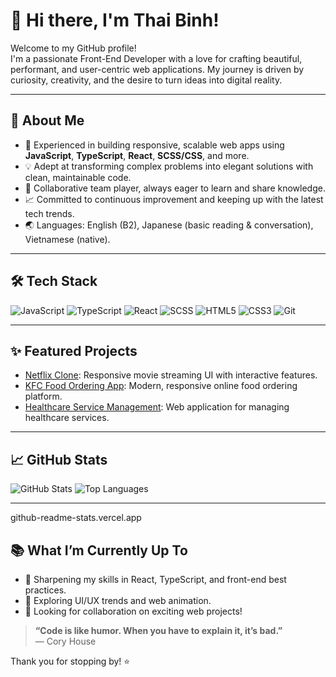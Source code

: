 # 👋 Hi there, I'm Thai Binh!

Welcome to my GitHub profile!  
I'm a passionate Front-End Developer with a love for crafting beautiful, performant, and user-centric web applications. My journey is driven by curiosity, creativity, and the desire to turn ideas into digital reality.

---

## 🚀 About Me

- 🌟 Experienced in building responsive, scalable web apps using **JavaScript**, **TypeScript**, **React**, **SCSS/CSS**, and more.
- 💡 Adept at transforming complex problems into elegant solutions with clean, maintainable code.
- 🤝 Collaborative team player, always eager to learn and share knowledge.
- 📈 Committed to continuous improvement and keeping up with the latest tech trends.
- 🌏 Languages: English (B2), Japanese (basic reading & conversation), Vietnamese (native).

---

## 🛠️ Tech Stack

![JavaScript](https://img.shields.io/badge/-JavaScript-f7df1e?style=flat-square&logo=javascript&logoColor=black)
![TypeScript](https://img.shields.io/badge/-TypeScript-3178c6?style=flat-square&logo=typescript&logoColor=white)
![React](https://img.shields.io/badge/-React-61dafb?style=flat-square&logo=react&logoColor=black)
![SCSS](https://img.shields.io/badge/-SCSS-cf649a?style=flat-square&logo=sass&logoColor=white)
![HTML5](https://img.shields.io/badge/-HTML5-e34c26?style=flat-square&logo=html5&logoColor=white)
![CSS3](https://img.shields.io/badge/-CSS3-1572b6?style=flat-square&logo=css3&logoColor=white)
![Git](https://img.shields.io/badge/-Git-f05032?style=flat-square&logo=git&logoColor=white)

---

## ✨ Featured Projects

- [Netflix Clone](https://github.com/LeThiYenVi/netflix-clone): Responsive movie streaming UI with interactive features.
- [KFC Food Ordering App](https://github.com/LeThiYenVi/KFC-Clone-Responsive-Food-Ordering): Modern, responsive online food ordering platform.
- [Healthcare Service Management](https://github.com/LeThiYenVi/SWP391_FE): Web application for managing healthcare services.

---

## 📈 GitHub Stats

![GitHub Stats](https://github-readme-stats.vercel.app/api?username=LeThiYenVi&show_icons=true&theme=radical)
![Top Languages](https://github-readme-stats.vercel.app/api/top-langs/?username=LeThiYenVi&layout=compact&theme=radical)

---
github-readme-stats.vercel.app

## 📚 What I’m Currently Up To

- 🚀 Sharpening my skills in React, TypeScript, and front-end best practices.
- 🌱 Exploring UI/UX trends and web animation.
- 🤝 Looking for collaboration on exciting web projects!


> **“Code is like humor. When you have to explain it, it’s bad.”**  
> — Cory House

Thank you for stopping by! ⭐
